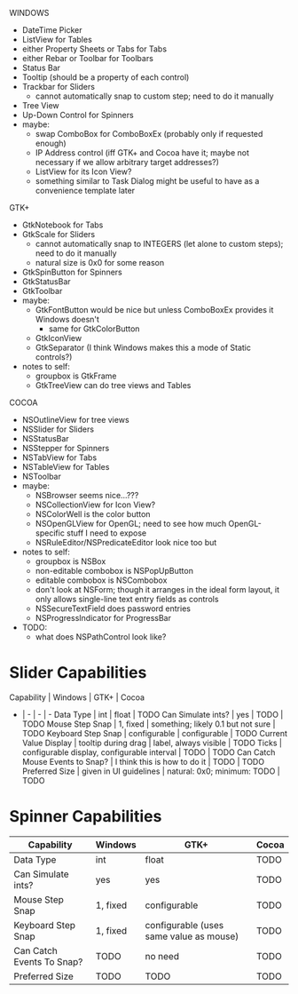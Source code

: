 WINDOWS
- DateTime Picker
- ListView for Tables
- either Property Sheets or Tabs for Tabs
- either Rebar or Toolbar for Toolbars
- Status Bar
- Tooltip (should be a property of each control)
- Trackbar for Sliders
	- cannot automatically snap to custom step; need to do it manually
- Tree View
- Up-Down Control for Spinners
- maybe:
	- swap ComboBox for ComboBoxEx (probably only if requested enough)
	- IP Address control (iff GTK+ and Cocoa have it; maybe not necessary if we allow arbitrary target addresses?)
	- ListView for its Icon View?
	- something similar to Task Dialog might be useful to have as a convenience template later

GTK+
- GtkNotebook for Tabs
- GtkScale for Sliders
	- cannot automatically snap to INTEGERS (let alone to custom steps); need to do it manually
	- natural size is 0x0 for some reason
- GtkSpinButton for Spinners
- GtkStatusBar
- GtkToolbar
- maybe:
	- GtkFontButton would be nice but unless ComboBoxEx provides it Windows doesn't
		- same for GtkColorButton
	- GtkIconView
	- GtkSeparator (I think Windows makes this a mode of Static controls?)
- notes to self:
	- groupbox is GtkFrame
	- GtkTreeView can do tree views and Tables

COCOA
- NSOutlineView for tree views
- NSSlider for Sliders
- NSStatusBar
- NSStepper for Spinners
- NSTabView for Tabs
- NSTableView for Tables
- NSToolbar
- maybe:
	- NSBrowser seems nice...???
	- NSCollectionView for Icon View?
	- NSColorWell is the color button
	- NSOpenGLView for OpenGL; need to see how much OpenGL-specific stuff I need to expose
	- NSRuleEditor/NSPredicateEditor look nice too but
- notes to self:
	- groupbox is NSBox
	- non-editable combobox is NSPopUpButton
	- editable combobox is NSCombobox
	- don't look at NSForm; though it arranges in the ideal form layout, it only allows single-line text entry fields as controls
	- NSSecureTextField does password entries
	- NSProgressIndicator for ProgressBar
- TODO:
	- what does NSPathControl look like?

# Slider Capabilities
Capability | Windows | GTK+ | Cocoa
- | - | - | -
Data Type | int | float | TODO
Can Simulate ints? | yes | TODO | TODO
Mouse Step Snap | 1, fixed | something; likely 0.1 but not sure | TODO
Keyboard Step Snap | configurable | configurable | TODO
Current Value Display | tooltip during drag | label, always visible | TODO
Ticks | configurable display, configurable interval | TODO | TODO
Can Catch Mouse Events to Snap? | I think this is how to do it | TODO | TODO
Preferred Size | given in UI guidelines | natural: 0x0; minimum: TODO | TODO

# Spinner Capabilities

Capability | Windows | GTK+ | Cocoa
-|-|-|-
Data Type | int | float | TODO
Can Simulate ints? | yes | yes | TODO
Mouse Step Snap | 1, fixed | configurable | TODO
Keyboard Step Snap | 1, fixed | configurable (uses same value as mouse) | TODO
Can Catch Events To Snap? | TODO | no need | TODO
Preferred Size | TODO | TODO | TODO

